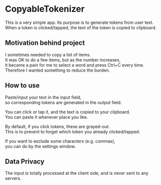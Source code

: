 # CopyableTokenizer
This is a very simple app.
Its purpose is to generate tokens from user text. \
When a token is clicked/tapped, the text of the token is copied to clipboard.

## Motivation behind project
I sometimes needed to copy a list of items. \
It was OK to do a few items, but as the number increases, \
it became a pain for me to select a word and press Ctrl+C every time. \
Therefore I wanted something to reduce the burden. 

## How to use
Paste/input your text in the input field, \
so corresponding tokens are generated in the output field. 

You can click or tap it, and the text is copied to your clipboard. \
You can paste it whenever place you like. 

By default, if you click tokens, these are grayed-out. \
This is to prevent to forget which token you already clicked/tapped. 

If you want to exclude some characters (e.g. commas), \
you can do by the settings window.

## Data Privacy
The input is totally processed at the client side, and is never sent to any servers. 
